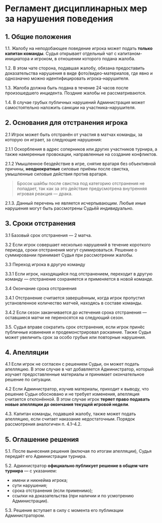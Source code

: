 # Регламент дисциплинарных мер за нарушения поведения

## 1. Общие положения

1.1. Жалобу на неподобающее поведение игрока может подать **только капитан команды**. Судья открывает отдельный чат с капитаном-инициатора и игроком, в отношении которого подана жалоба.

1.2. В этом чате cторона, подавшая жалобу, обязана предоставить доказательства нарушения в виде фото/видео-материалов, где явно и однозначно можно идентифицировать игрока-нарушителя. 

1.3. Жалоба должна быть подана в течение 24 часов после произошедшего инцидента. Поздние жалобы не рассматриваются. 

1.4. В случае грубых публичных нарушений Администрация может самостоятельно наложить санкции на участника-нарушителя.

## 2. Основания для отстранения игрока

2.1 Игрок может быть отстранён от участия в матчах команды, за которую он играет, за следующие нарушения:

2.1.1 Оскорбления в адрес соперников или других участников турнира, а также намеренные провокации, направленные на создание конфликтов.

2.1.2 Умышленное бездействие в игре, снятие вратаря без объективной причины, **неоднократные** силовые приёмы после свистка, умышленные силовые действия против вратаря.

> Бросок шайбы после свистка под категорию отстранения не попадает, так как за это действие предусмотрена внутренняя игровая реакция — драка. 

2.1.3. Данный перечень не является исчерпывающим. Любые иные нарушения могут быть рассмотрены Судьёй индивидуально.

## 3. Сроки отстранения

3.1 Базовый срок отстранения — 2 матча.

3.2 Если игрок совершает несколько нарушений в течение короткого периода, сроки отстранения могут суммироваться. Решение о суммировании принимает Судья при рассмотрении жалобы.

3.3 Переход игрока в другую команду

3.3.1 Если игрок, находящийся под отстранением, переходит в другую команду — отстранение сохраняется и применяется в новой команде.
    
3.4 Окончание срока отстранения

3.4.1 Отстранение считается завершённым, когда игрок пропустил установленное количество матчей, находясь в составе команды.

3.4.2 Если сезон заканчивается до истечения срока отстранения — оставшиеся матчи не переносятся на следующий сезон.

3.5. Судья вправе сократить срок отстранения, если игрок принёс публичные извинения и продемонстрировал раскаяние. Также Судья может увеличить срок за особо грубые или повторные нарушения. 

## 4. Апелляции

4.1 Если игрок не согласен с решением Судьи, он может подать апелляцию. В этом случае в чат добавляется Администратор, который изучает предоставленные материалы и принимает окончательное решение по ситуации.

4.2 Если Администратор, изучив материалы, приходит к выводу, что решение Судьи обосновано и не требует изменения, апелляция считается отклонённой. В этом случае игрок **теряет право подавать новые апелляции до окончания текущей игровой недели**.

4.3. Капитан команды, подавшей жалобу, также может подать апелляцию, если считает наказание недостаточным. Порядок рассмотрения аналогичен п. 4.1–4.2.

## 5. Оглашение решения

5.1. После вынесения решения (включая по итогам апелляции), Судья передаёт его Администрации турнира.

5.2. Администратор **официально публикует решение в общем чате турнира** — с указанием:
- имени и никнейма игрока;
- сути нарушения;
- срока отстранения (если применимо);
- ссылки на доказательства (при наличии и по усмотрению Администрации).

5.3. Решение вступает в силу с момента его публикации Администратором.
